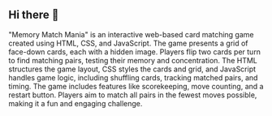 ## Hi there 👋
"Memory Match Mania" is an interactive web-based card matching game created using HTML, CSS, and JavaScript. The game presents a grid of face-down cards, each with a hidden image. Players flip two cards per turn to find matching pairs, testing their memory and concentration. The HTML structures the game layout, CSS styles the cards and grid, and JavaScript handles game logic, including shuffling cards, tracking matched pairs, and timing. The game includes features like scorekeeping, move counting, and a restart button. Players aim to match all pairs in the fewest moves possible, making it a fun and engaging challenge.

